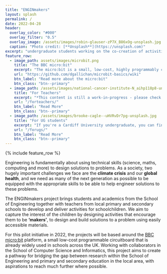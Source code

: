 ```yaml
---
title: "ENGINmakers"
layout: splash
permalink: /
date: 2022-04-28
header:
  overlay_color: "#000"
  overlay_filter: "0.5"
  overlay_image: /assets/images/robin-glauser-zP7X_B86xOg-unsplash.jpg  
  caption: "Photo credit: [**Unsplash**](https://unsplash.com)"
excerpt: "undergraduate students working on the co-creation of activities to inspire primary and secondary age pupils to develop coding skills to solve problems using Engineering principles"
feature_row:
  - image_path: assets/images/microbit.png
    title: "The BBC micro:bit"
    excerpt: "The micro:bit is a small, low-cost, highly programmably circuitboard."
    url: "https://github.com/dgallichan/microbit-basics/wiki"
    btn_label: "Read more about the micro:bit"
    btn_class: "btn--primary"
  - image_path: /assets/images/national-cancer-institute-N_aihp118p8-unsplash.jpg
    title: "For Teachers"
    excerpt: "*This content is still a work-in-progress - please check back soon!*."
    url: "/forteachers/"
    btn_label: "Read More"
    btn_class: "btn--primary"
  - image_path: /assets/images/brooke-cagle--uHVRvDr7pg-unsplash.jpg
    title: "For UG students"
    excerpt: "If you're a Cardiff University undergraduate, you can find more information about how to get involved as an ENGINmaker here."
    url: "/forugs/"
    btn_label: "Read More"
    btn_class: "btn--primary"
---
```


{% include feature_row %}

Engineering is fundamentally about using technical skills (science, maths, computing and more) to design solutions to problems. As a society, two hugely important challenges we face are the **climate crisis** and our **global health**, and we need as many of the next generation as possible to be equipped with the appropriate skills to be able to help engineer solutions to these problems. 

The ENGINmakers project brings students and academics from the School of Engineering together with teachers from local primary and secondary schools to develop and deliver activities for schoolchildren. We aim to capture the interest of the children by designing activities that encourage them to be **‘makers’**, to design and build solutions to a problem using easily accessible materials. 

For this pilot initiative in 2022, the projects will be based around the [BBC micro:bit](https://github.com/dgallichan/microbit-basics/wiki) platform, a small low-cost programmable circuitboard that is already widely used in schools across the UK. Working with collaborators in the School of Computer Science and Informatics, this project aims to create a pathway for bridging the gap between research within the School of Engineering and primary and secondary education in the local area, with aspirations to reach much further where possible.



